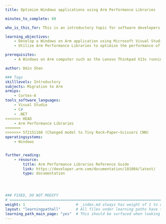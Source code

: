 ```yaml
---
title: Optimize Windows applications using Arm Performance Libraries

minutes_to_complete: 60

who_is_this_for: This is an introductory topic for software developers who want to improve the performance of Windows on Arm applications using Arm Performance Libraries.

learning_objectives: 
    - Develop a Windows on Arm application using Microsoft Visual Studio.
    - Utilize Arm Performance Libraries to optimize the performance of an application.

prerequisites:
    - A Windows on Arm computer such as the Lenovo Thinkpad X13s running Windows 11.

author: Odin Shen

### Tags
skilllevels: Introductory
subjects: Migration to Arm
armips:
    - Cortex-A
tools_software_languages:
    - Visual Studio
    - C#
    - .NET
<<<<<<< HEAD
    - Arm Performance Libraries
=======
>>>>>>> 5f2151168 (Changed model to Tiny Rock–Paper–Scissors CNN)
operatingsystems:
    - Windows


further_reading:
    - resource:
        title: Arm Performance Libraries Reference Guide  
        link: https://developer.arm.com/documentation/101004/latest/
        type: documentation




### FIXED, DO NOT MODIFY
# ================================================================================
weight: 1                       # _index.md always has weight of 1 to order correctly
layout: "learningpathall"       # All files under learning paths have this same wrapper
learning_path_main_page: "yes"  # This should be surfaced when looking for related content. Only set for _index.md of learning path content.
---
```


